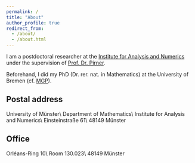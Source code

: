 ```yaml
---
permalink: /
title: "About"
author_profile: true
redirect_from: 
  - /about/
  - /about.html
---
```

I am a postdoctoral researcher at the [Institute for Analysis and Numerics](https://www.uni-muenster.de/AMM/en/index.shtml) under the supervision of [Prof. Dr. Pirner](https://www.uni-muenster.de/AMM/en/Pirner/index.shtml).

Beforehand, I did my PhD (Dr. rer. nat. in Mathematics) at the University of Bremen (cf. [MGP](https://www.genealogy.math.ndsu.nodak.edu/id.php?id=277103)).

<h2>Postal address</h2>
University of Münster\
Department of Mathematics\
Institute for Analysis and Numerics\
Einsteinstraße 61\
48149 Münster

<h2>Office</h2>
Orléans-Ring 10\
Room 130.023\
48149 Münster

